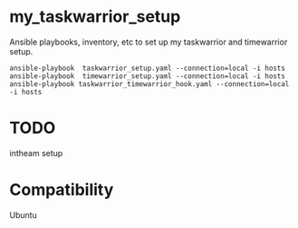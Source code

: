# my_taskwarrior_setup

Ansible playbooks, inventory, etc to set up my taskwarrior and timewarrior setup.

`ansible-playbook  taskwarrior_setup.yaml --connection=local -i hosts`
`ansible-playbook  timewarrior_setup.yaml --connection=local -i hosts`
`ansible-playbook taskwarrior_timewarrior_hook.yaml --connection=local -i hosts`

# TODO

intheam setup

# Compatibility

Ubuntu

